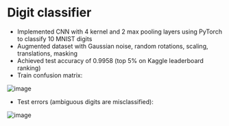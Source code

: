# Digit classifier
* Implemented CNN with 4 kernel and 2 max pooling layers using PyTorch to classify 10 MNIST digits 
* Augmented dataset with Gaussian noise, random rotations, scaling, translations, masking
* Achieved test accuracy of 0.9958 (top 5% on Kaggle leaderboard ranking)
* Train confusion matrix:
  
![image](https://github.com/user-attachments/assets/7527c69b-9d9a-432a-bc3f-1fef17015699)
* Test errors (ambiguous digits are misclassified):

![image](https://github.com/user-attachments/assets/f50a5ad0-6d9d-4fdf-a9e5-0e5634b91b79)
